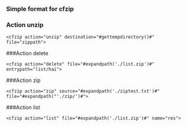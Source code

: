 ### Simple format for cfzip
### Action unzip
```lucee
<cfzip action="unzip" destination="#gettempdirectory()#" file="zippath">
```
###Action delete
```lucee
<cfzip action="delete" file="#expandpath('./list.zip')#" entrypath="list/hai">
```
###Action zip
```lucee
<cfzip action="zip" source="#expandpath('./ziptest.txt')#" file="#expandpath("'./zip/')#">
```
###Action list
```lucee
<cfzip action="list" file="#expandpath('./list.zip')#" name="res">
```
